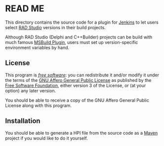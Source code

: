 # READ ME

This directory contains the source code for a plugin for [Jenkins][] to let
users select [RAD Studio][] versions in their build projects.

Although RAD Studio (Delphi and C++Builder) projects can be build with much
famous [MSBuild Plugin][], users must set up version-specific environment
variables by hand.

[Jenkins]: <http://jenkins-ci.org/>
[RAD Studio]: <http://www.embarcadero.com/products/rad-studio>
[MSBuild Plugin]: <https://wiki.jenkins-ci.org/display/JENKINS/MSBuild+Plugin>

## License

This program is *[free software][]*: you can redistribute it and/or modify it
under the terms of the [GNU Affero General Public License][] as published by
the [Free Software Foundation][], either version 3 of the License, or (at your
option) any later version.

You should be able to receive a copy of the GNU Affero General Public License
along with this program.

[free software]: <http://www.gnu.org/philosophy/free-sw.html>
                 "What is free software?"
[GNU Affero General Public License]: <http://www.gnu.org/licenses/agpl.html>
[Free Software Foundation]: <http://www.fsf.org/>

## Installation

You should be able to generate a HPI file from the source code as a [Maven][]
project if you would like to do it yourself.

[Maven]: <http://maven.apache.org/>
